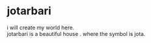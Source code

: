 # jotarbari
i will create my world here.
<br>
jotarbari is a beautiful house . where the symbol is jota.
